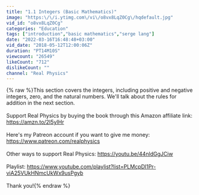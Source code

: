 ```yaml
---
title: "1.1 Integers (Basic Mathematics)"
image: "https:\/\/i.ytimg.com\/vi\/o8vx8LqZ0Cg\/hqdefault.jpg"
vid_id: "o8vx8LqZ0Cg"
categories: "Education"
tags: ["introduction","basic mathematics","serge lang"]
date: "2022-03-16T16:48:48+03:00"
vid_date: "2018-05-12T12:00:06Z"
duration: "PT14M10S"
viewcount: "26549"
likeCount: "712"
dislikeCount: ""
channel: "Real Physics"
---
```

{% raw %}This section covers the integers, including positive and negative integers, zero, and the natural numbers. We'll talk about the rules for addition in the next section.<br /><br />Support Real Physics by buying the book through this Amazon affiliate link: <a rel="nofollow" target="blank" href="https://amzn.to/2I5yIHr">https://amzn.to/2I5yIHr</a><br /><br />Here's my Patreon account if you want to give me money: <a rel="nofollow" target="blank" href="https://www.patreon.com/realphysics">https://www.patreon.com/realphysics</a><br /><br />Other ways to support Real Physics: <a rel="nofollow" target="blank" href="https://youtu.be/44nldGgJCiw">https://youtu.be/44nldGgJCiw</a><br /><br />Playlist: <a rel="nofollow" target="blank" href="https://www.youtube.com/playlist?list=PLMcpDl1Pr-viA25VUkHNmcUkWx9usPgyb">https://www.youtube.com/playlist?list=PLMcpDl1Pr-viA25VUkHNmcUkWx9usPgyb</a><br /><br />Thank you!{% endraw %}
